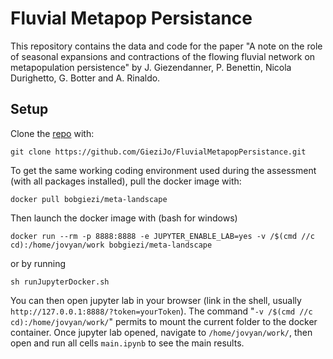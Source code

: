 # Fluvial Metapop Persistance

This repository contains the data and code for the paper "A note on the role of seasonal expansions and contractions of the flowing fluvial network on metapopulation persistence" by J. Giezendanner, P. Benettin, Nicola Durighetto, G. Botter and A. Rinaldo.

## Setup
Clone the [repo](https://github.com/GieziJo/FluvialMetapopPersistance.git) with:
```shell
git clone https://github.com/GieziJo/FluvialMetapopPersistance.git
```
To get the same working coding environment used during the assessment (with all packages installed), pull the docker image with:
```shell
docker pull bobgiezi/meta-landscape
```
Then launch the docker image with (bash for windows)
```shell
docker run --rm -p 8888:8888 -e JUPYTER_ENABLE_LAB=yes -v /$(cmd //c cd):/home/jovyan/work bobgiezi/meta-landscape
```
or by running
```shell
sh runJupyterDocker.sh
```
You can then open jupyter lab in your browser (link in the shell, usually `http://127.0.0.1:8888/?token=yourToken`).
The command "`-v /$(cmd //c cd):/home/jovyan/work/`" permits to mount the current folder to the docker container.
Once jupyter lab opened, navigate to `/home/jovyan/work/`, then open and run all cells `main.ipynb` to see the main results.